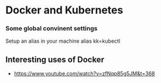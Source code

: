 # Docker and Kubernetes 

### Some global convinent settings
Setup an alias in your machine alias kk=kubectl

## Interesting uses of Docker
- <https://www.youtube.com/watch?v=zfNqp85g5JM&t=368>
